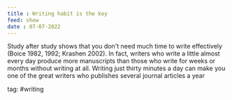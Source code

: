 ```yaml
---
title : Writing habit is the key
feed: show
date : 07-07-2022
---
```


Study after study shows that you don't need much time to write effectively (Boice 1982, 1992; Krashen 2002). In fact, writers who write a little almost every day produce more manuscripts than those who write for weeks or months without writing at all. Writing just thirty minutes a day can make you one of the great writers who publishes several journal articles a year


tag: #writing